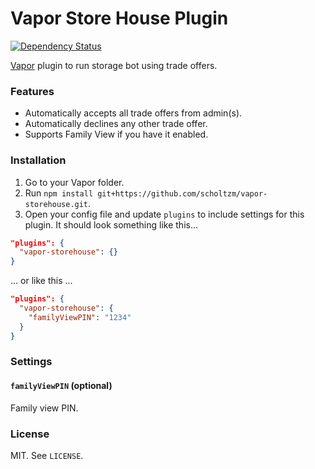 # Vapor Store House Plugin

[![Dependency Status](https://david-dm.org/scholtzm/vapor-storehouse.svg)](https://david-dm.org/scholtzm/vapor-storehouse)

[Vapor](https://github.com/scholtzm/vapor) plugin to run storage bot using trade offers.

### Features

- Automatically accepts all trade offers from admin(s).
- Automatically declines any other trade offer.
- Supports Family View if you have it enabled.

### Installation

1. Go to your Vapor folder.
2. Run `npm install git+https://github.com/scholtzm/vapor-storehouse.git`.
3. Open your config file and update `plugins` to include settings for this plugin. It should look something like this...

```json
"plugins": {
  "vapor-storehouse": {}
}
```

... or like this ...

```json
"plugins": {
  "vapor-storehouse": {
    "familyViewPIN": "1234"
  }
}
```

### Settings

#### `familyViewPIN` (optional)

Family view PIN.

### License

MIT. See `LICENSE`.
